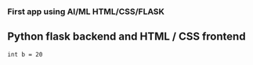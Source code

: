 ### First app using AI/ML HTML/CSS/FLASK
##  Python flask backend and HTML / CSS frontend
```
int b = 20
```
